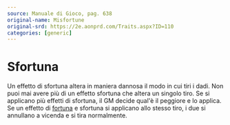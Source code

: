 ```yaml
---
source: Manuale di Gioco, pag. 638
original-name: Misfortune
original-srd: https://2e.aonprd.com/Traits.aspx?ID=110
categories: [generic]
---
```


# Sfortuna

Un effetto di sfortuna altera in maniera dannosa il modo in cui tiri i dadi. Non
puoi mai avere più di un effetto sfortuna che altera un singolo tiro. Se si
applicano più effetti di sfortuna, il GM decide qual'è il peggiore e lo applica.
Se un effetto di [fortuna](/tratti/fortuna) e sfortuna si applicano allo stesso
tiro, i due si annullano a vicenda e si tira normalmente.
